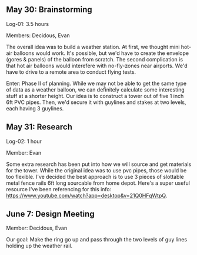 ## May 30: Brainstorming
Log-01: 3.5 hours

Members: Decidous, Evan

The overall idea was to build a weather station. At first, we thought mini hot-air balloons would work. It's possible, but we'd have to create the envelope (gores & panels) of the balloon from scratch. The second complication is that hot air balloons would interefere with no-fly-zones near airports. We'd have to drive to a remote area to conduct flying tests.

Enter: Phase II of planning. While we may not be able to get the same type of data as a weather balloon, we can definitely calculate some interesting stuff at a shorter height. Our idea is to construct a tower out of five 1 inch 6ft PVC pipes. Then, we'd secure it with guylines and stakes at two levels, each having 3 guylines. 

## May 31: Research
Log-02: 1 hour

Member: Evan

Some extra research has been put into how we will source and get materials for the tower. While the original idea was to use pvc pipes, those would be too flexible. I've decided the best approach is to use 3 pieces of slottable metal fence rails 6ft long sourcable from home depot. Here's a super useful resource I've been referencing for this info: https://www.youtube.com/watch?app=desktop&v=21Q0HFqWtpQ.

## June 7: Design Meeting

Member: Decidous, Evan

Our goal: Make the ring go up and pass through the two levels of guy lines holding up the weather rail.
